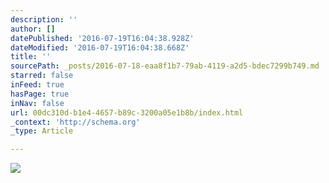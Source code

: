 ```yaml
---
description: ''
author: []
datePublished: '2016-07-19T16:04:38.928Z'
dateModified: '2016-07-19T16:04:38.668Z'
title: ''
sourcePath: _posts/2016-07-18-eaa8f1b7-79ab-4119-a2d5-bdec7299b749.md
starred: false
inFeed: true
hasPage: true
inNav: false
url: 00dc310d-b1e4-4657-b89c-3200a05e1b8b/index.html
_context: 'http://schema.org'
_type: Article

---
```

![](https://the-grid-user-content.s3-us-west-2.amazonaws.com/ccd307d3-7c3d-4b34-b4d2-9c219072fd5b.jpg)